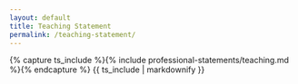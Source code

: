 ```yaml
---
layout: default
title: Teaching Statement
permalink: /teaching-statement/
---
```


{% capture ts_include %}{% include professional-statements/teaching.md %}{% endcapture %}
{{ ts_include | markdownify }}
